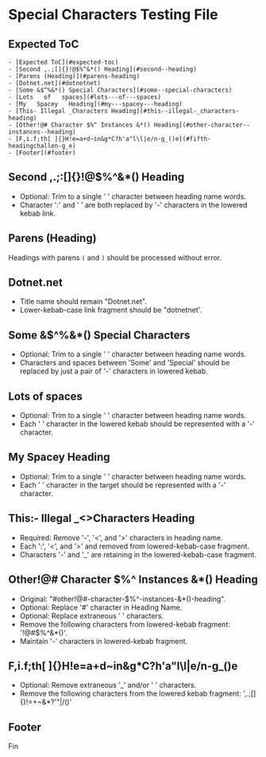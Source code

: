 Special Characters Testing File
=

Expected ToC
-

```text
- [Expected ToC](#expected-toc)
- [Second ,.;[]{}!@$%^&*() Heading](#second--heading)
- [Parens (Heading)](#parens-heading)
- [Dotnet.net](#dotnetnet)
- [Some &$^%&*() Special Characters](#some--special-characters)
- [Lots   of   spaces](#lots---of---spaces)
- [My   Spacey   Heading](#my---spacey---heading)
- [This- Illegal _Characters Heading](#this--illegal-_characters-heading)
- [Other!@# Character $%^ Instances &*() Heading](#other-character--instances--heading)
- [F,i.f;th[ ]{}H!e=a+d~in&g*C?h'a"l\l|e/n-g_()e](#fifth-headingchallen-g_e)
- [Footer](#footer)
```

Second ,.;:[]{}!@$%^&*() Heading
-

- Optional: Trim to a single ' ' character between heading name words.
- Character ':' and ' ' are both replaced by '-' characters in the lowered kebab link.

Parens (Heading)
-

Headings with parens `(` and `)` should be processed without error.

Dotnet.net
-

- Title name should remain "Dotnet.net".
- Lower-kebab-case link fragment should be "dotnetnet'.

Some &$^%&*() Special Characters
-

- Optional: Trim to a single ' ' character between heading name words.
- Characters and spaces between 'Some' and 'Special' should be replaced by just a pair of '-' characters in lowered kebab.

Lots   of   spaces
-

- Optional: Trim to a single ' ' character between heading name words.
- Each ' ' character in the lowered kebab should be represented with a '-' character.

My   Spacey   Heading
-

- Optional: Trim to a single ' ' character between heading name words.
- Each ' ' character in the target should be represented with a '-' character.

This:- Illegal _<>Characters Heading
-

- Required: Remove '-', '<', and '>' characters in heading name.
- Each ':', '<', and '>' and removed from lowered-kebab-case fragment.
- Characters '-' and '_' are retaining in the lowered-kebab-case fragment.

Other!@# Character $%^ Instances &*() Heading
-

- Original: "#other!@#-character-$%^-instances-&*()-heading".
- Optional: Replace '#' character in Heading Name.
- Optional: Replace extraneous ' ' characters.
- Remove the following characters from lowered-kebab fragment: '!@#$%^&*()'.
- Maintain '-' characters in lowered-kebab fragment.

F,i.f;th[ ]{}H!e=a+d~in&g*C?h'a"l\l|e/n-g_()e
-

- Optional: Remove extraneous '_' and/or ' ' characters.
- Remove the following characters from the lowered kebab fragment: ',.;[]{}!=+~&*?'"\|/()'

Footer
-

Fin
